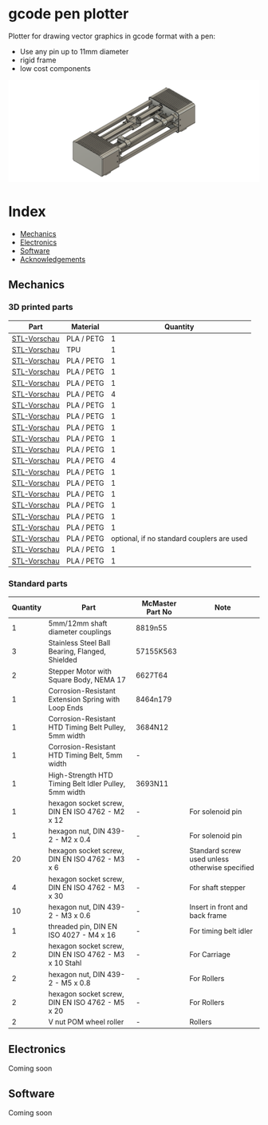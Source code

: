 # gcode pen plotter

Plotter for drawing vector graphics in gcode format with a pen:

- Use any pin up to 11mm diameter
- rigid frame
- low cost components

<img src="./print/zsb/full_nocolor.png" alt="full assembly"/>

# Index
- [Mechanics](#Mechanics)
- [Electronics](#Electronics)
- [Software](#Software)
- [Acknowledgements](#Acknowledgements)


## Mechanics

### 3D printed parts

| Part | Material | Quantity |
| ---- | -------- | -------- |
| [STL-Vorschau](https://viewstl.com/?embedded&url=https://raw.githubusercontent.com/Smengerl/plotter/main/print/stl/carriage_penholder_base.stl) | PLA / PETG | 1 |
| [STL-Vorschau](https://viewstl.com/?embedded&url=https://raw.githubusercontent.com/Smengerl/plotter/main/print/stl/carriage_penholder_connector_fitting.stl) | TPU | 1 |
| [STL-Vorschau](https://viewstl.com/?embedded&url=https://raw.githubusercontent.com/Smengerl/plotter/main/print/stl/carriage_penholder_connector_head.stl) | PLA / PETG | 1 |
| [STL-Vorschau](https://viewstl.com/?embedded&url=https://raw.githubusercontent.com/Smengerl/plotter/main/print/stl/carriage_penholder_connector_screw.stl) | PLA / PETG | 1 |
| [STL-Vorschau](https://viewstl.com/?embedded&url=https://raw.githubusercontent.com/Smengerl/plotter/main/print/stl/carriage.stl) | PLA / PETG | 1 |
| [STL-Vorschau](https://viewstl.com/?embedded&url=https://raw.githubusercontent.com/Smengerl/plotter/main/print/stl/flat_steel_flange.stl) | PLA / PETG | 4 |
| [STL-Vorschau](https://viewstl.com/?embedded&url=https://raw.githubusercontent.com/Smengerl/plotter/main/print/stl/flat_steel_lever.stl) | PLA / PETG | 1 |
| [STL-Vorschau](https://viewstl.com/?embedded&url=https://raw.githubusercontent.com/Smengerl/plotter/main/print/stl/frame_back.stl) | PLA / PETG | 1 |
| [STL-Vorschau](https://viewstl.com/?embedded&url=https://raw.githubusercontent.com/Smengerl/plotter/main/print/stl/frame_front.stl) | PLA / PETG | 1 |
| [STL-Vorschau](https://viewstl.com/?embedded&url=https://raw.githubusercontent.com/Smengerl/plotter/main/print/stl/housing_back.stl) | PLA / PETG | 1 |
| [STL-Vorschau](https://viewstl.com/?embedded&url=https://raw.githubusercontent.com/Smengerl/plotter/main/print/stl/housing_front.stl) | PLA / PETG | 1 |
| [STL-Vorschau](https://viewstl.com/?embedded&url=https://raw.githubusercontent.com/Smengerl/plotter/main/print/stl/housing_feet.stl) | PLA / PETG | 4 |
| [STL-Vorschau](https://viewstl.com/?embedded&url=https://raw.githubusercontent.com/Smengerl/plotter/main/print/stl/paper_guide_1.stl) | PLA / PETG | 1 |
| [STL-Vorschau](https://viewstl.com/?embedded&url=https://raw.githubusercontent.com/Smengerl/plotter/main/print/stl/paper_guide_2.stl) | PLA / PETG | 1 |
| [STL-Vorschau](https://viewstl.com/?embedded&url=https://raw.githubusercontent.com/Smengerl/plotter/main/print/stl/paper_guide_lever.stl) | PLA / PETG | 1 |
| [STL-Vorschau](https://viewstl.com/?embedded&url=https://raw.githubusercontent.com/Smengerl/plotter/main/print/stl/paper_guide_pusher.stl) | PLA / PETG | 1 |
| [STL-Vorschau](https://viewstl.com/?embedded&url=https://raw.githubusercontent.com/Smengerl/plotter/main/print/stl/paper_guide_lever.stl) | PLA / PETG | 1 |
| [STL-Vorschau](https://viewstl.com/?embedded&url=https://raw.githubusercontent.com/Smengerl/plotter/main/print/stl/paper_intake_support.stl) | PLA / PETG | 1 |
| [STL-Vorschau](https://viewstl.com/?embedded&url=https://raw.githubusercontent.com/Smengerl/plotter/main/print/stl/shaft_connector_flange.stl) | PLA / PETG | optional, if no standard couplers are used |
| [STL-Vorschau](https://viewstl.com/?embedded&url=https://raw.githubusercontent.com/Smengerl/plotter/main/print/stl/shaft_end_flange.stl) | PLA / PETG | 1 |
| [STL-Vorschau](https://viewstl.com/?embedded&url=https://raw.githubusercontent.com/Smengerl/plotter/main/print/stl/solenoid_slider.stl) | PLA / PETG | 1 |

### Standard parts

| Quantity | Part | McMaster Part No | Note |
| -------- | ---- | ---------------- | ---- |
| 1 | 5mm/12mm shaft diameter couplings | 8819n55 | |
| 3 | Stainless Steel Ball Bearing, Flanged, Shielded | 57155K563 | |
| 2 | Stepper Motor with Square Body, NEMA 17 | 6627T64 | |
| 1 | Corrosion-Resistant Extension Spring with Loop Ends | 8464n179 | |
| 1 | Corrosion-Resistant HTD Timing Belt Pulley, 5mm width | 3684N12 | |
| 1 | Corrosion-Resistant HTD Timing Belt, 5mm width | - | |
| 1 | High-Strength HTD Timing Belt Idler Pulley, 5mm width | 3693N11 | | 
| 1 | hexagon socket screw, DIN EN ISO 4762 - M2 x 12 | - | For solenoid pin |
| 1 | hexagon nut, DIN 439-2 - M2 x 0.4 | - | For solenoid pin |
| 20 | hexagon socket screw, DIN EN ISO 4762 - M3 x 6 | - | Standard screw used unless otherwise specified |
| 4 | hexagon socket screw, DIN EN ISO 4762 - M3 x 30 | - | For shaft stepper |
| 10 | hexagon nut, DIN 439-2 - M3 x 0.6 | - | Insert in front and back frame |
| 1 | threaded pin, DIN EN ISO 4027 - M4 x 16 | - | For timing belt idler |
| 2 | hexagon socket screw, DIN EN ISO 4762 - M3 x 10 Stahl | - | For Carriage |
| 2 | hexagon nut, DIN 439-2 - M5 x 0.8 | - | For Rollers |
| 2 | hexagon socket screw, DIN EN ISO 4762 - M5 x 20 | - | For Rollers |
| 2 | V nut POM wheel roller | - | Rollers |


## Electronics

Coming soon



## Software

Coming soon